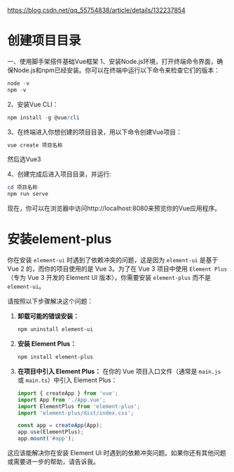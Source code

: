 https://blog.csdn.net/qq_55754838/article/details/132237854



# 创建项目目录

一、使用脚手架搭件基础Vue框架
1、安装Node.js环境，打开终端命令界面，确保Node.js和npm已经安装。你可以在终端中运行以下命令来检查它们的版本：

```powershell
node -v
npm -v
```

2、安装Vue CLI：

```powershell
npm install -g @vue/cli
```

3、在终端进入你想创建的项目目录，用以下命令创建Vue项目：

```powershell
vue create 项目名称
```

然后选Vue3

4、创建完成后进入项目目录，并运行:

```powershell
cd 项目名称
npm run serve
```

现在，你可以在浏览器中访问http://localhost:8080来预览你的Vue应用程序。

# 安装element-plus

你在安装 `element-ui` 时遇到了依赖冲突的问题，这是因为 `element-ui` 是基于 Vue 2 的，而你的项目使用的是 Vue 3。为了在 Vue 3 项目中使用 `Element Plus`（专为 Vue 3 开发的 Element UI 版本），你需要安装 `element-plus` 而不是 `element-ui`。

请按照以下步骤解决这个问题：

1. **卸载可能的错误安装：**
   ```bash
   npm uninstall element-ui
   ```

2. **安装 Element Plus：**
   ```bash
   npm install element-plus
   ```

3. **在项目中引入 Element Plus：**
   在你的 Vue 项目入口文件（通常是 `main.js` 或 `main.ts`）中引入 Element Plus：
   ```javascript
   import { createApp } from 'vue';
   import App from './App.vue';
   import ElementPlus from 'element-plus';
   import 'element-plus/dist/index.css';
   
   const app = createApp(App);
   app.use(ElementPlus);
   app.mount('#app');
   ```

这应该能解决你在安装 Element UI 时遇到的依赖冲突问题。如果你还有其他问题或需要进一步的帮助，请告诉我。